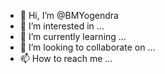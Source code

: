 - 👋 Hi, I’m @BMYogendra
- 👀 I’m interested in ...
- 🌱 I’m currently learning ...
- 💞️ I’m looking to collaborate on ...
- 📫 How to reach me ...

<!---
BMYogendra/BMYogendra is a ✨ special ✨ repository because its `README.md` (this file) appears on your GitHub profile.
You can click the Preview link to take a look at your changes.
--->
